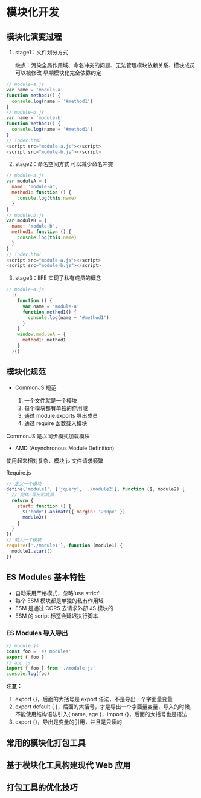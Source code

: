 # 模块化开发

## 模块化演变过程

1. stage1：文件划分方式

   缺点：污染全局作用域、命名冲突的问题、无法管理模块依赖关系、模块成员可以被修改
   早期模块化完全依靠约定

```js
// module-a.js
var name = 'module-a'
function method1() {
  console.log(name + '#method1')
}
// module-b.js
var name = 'module-b'
function method1() {
  console.log(name + '#method1')
}
// index.html
<script src="module-a.js"></script>
<script src="module-b.js"></script>
```

2. stage2：命名空间方式
   可以减少命名冲突

```js
// module-a.js
var moduleA = {
  name: 'module-a',
  method1: function () {
    console.log(this.name)
  }
}
// module.b.js
var moduleB = {
  name: 'module-b',
  method1: function () {
    console.log(this.name)
  }
}
// index.html
<script src="module-a.js"></script>
<script src="module-b.js"></script>
```

3. stage3：IIFE
   实现了私有成员的概念

```js
// module-a.js
  ;(
    function () {
      var name = 'module-a'
      function method1() {
        console.log(name + '#method1')
      }
    }
    window.moduleA = {
      method1: method1
    }
  )()
```

## 模块化规范

- CommonJS 规范

  1. 一个文件就是一个模块
  2. 每个模块都有单独的作用域
  3. 通过 module.exports 导出成员
  4. 通过 require 函数载入模块

CommonJS 是以同步模式加载模块

- AMD (Asynchronous Module Definition)

使用起来相对复杂、模块 js 文件请求频繁

Require.js

```js
// 定义一个模块
define('module1', ['jquery', './module2'], function ($, module2) {
  // 向外 导出的成员
  return {
    start: function () {
      $('body').animate({ margin: '200px' })
      module2()
    }
  }
})
// 载入一个模块
require(['./module1'], function (module1) {
  module1.start()
})
```

## ES Modules 基本特性

- 自动采用严格模式，忽略'use strict'
- 每个 ESM 模块都是单独的私有作用域
- ESM 是通过 CORS 去请求外部 JS 模块的
- ESM 的 script 标签会延迟执行脚本

### ES Modules 导入导出

```js
// module.js
const foo = 'es modules'
export { foo }
// app.js
import { foo } from './module.js'
console.log(foo)
```

**注意：**

1. export {}，后面的大括号是 export 语法，不是导出一个字面量变量
2. export default { }，后面的大括号，才是导出一个字面量变量，导入的时候，不能使用结构语法引入{ name, age }，import {}，后面的大括号也是语法
3. export {}，导出是变量的引用，并且是只读的

## 常用的模块化打包工具

## 基于模块化工具构建现代 Web 应用

## 打包工具的优化技巧

